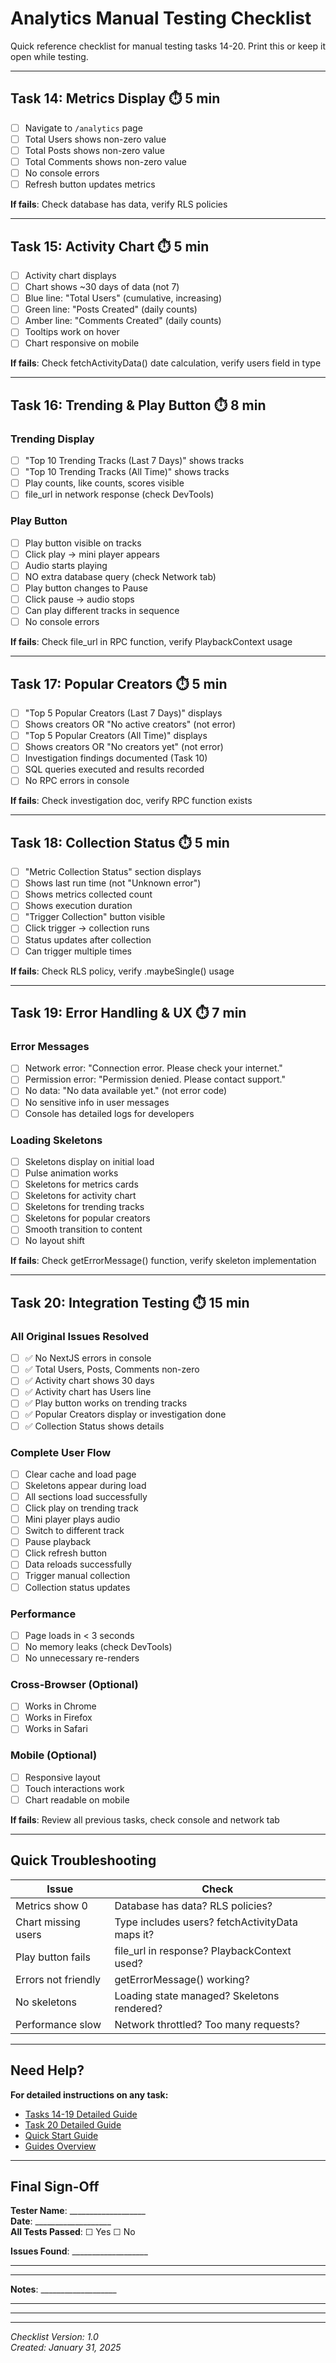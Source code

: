 # Analytics Manual Testing Checklist

Quick reference checklist for manual testing tasks 14-20. Print this or keep it open while testing.

---

## Task 14: Metrics Display ⏱️ 5 min

- [ ] Navigate to `/analytics` page
- [ ] Total Users shows non-zero value
- [ ] Total Posts shows non-zero value
- [ ] Total Comments shows non-zero value
- [ ] No console errors
- [ ] Refresh button updates metrics

**If fails**: Check database has data, verify RLS policies

---

## Task 15: Activity Chart ⏱️ 5 min

- [ ] Activity chart displays
- [ ] Chart shows ~30 days of data (not 7)
- [ ] Blue line: "Total Users" (cumulative, increasing)
- [ ] Green line: "Posts Created" (daily counts)
- [ ] Amber line: "Comments Created" (daily counts)
- [ ] Tooltips work on hover
- [ ] Chart responsive on mobile

**If fails**: Check fetchActivityData() date calculation, verify users field in type

---

## Task 16: Trending & Play Button ⏱️ 8 min

### Trending Display
- [ ] "Top 10 Trending Tracks (Last 7 Days)" shows tracks
- [ ] "Top 10 Trending Tracks (All Time)" shows tracks
- [ ] Play counts, like counts, scores visible
- [ ] file_url in network response (check DevTools)

### Play Button
- [ ] Play button visible on tracks
- [ ] Click play → mini player appears
- [ ] Audio starts playing
- [ ] NO extra database query (check Network tab)
- [ ] Play button changes to Pause
- [ ] Click pause → audio stops
- [ ] Can play different tracks in sequence
- [ ] No console errors

**If fails**: Check file_url in RPC function, verify PlaybackContext usage

---

## Task 17: Popular Creators ⏱️ 5 min

- [ ] "Top 5 Popular Creators (Last 7 Days)" displays
- [ ] Shows creators OR "No active creators" (not error)
- [ ] "Top 5 Popular Creators (All Time)" displays
- [ ] Shows creators OR "No creators yet" (not error)
- [ ] Investigation findings documented (Task 10)
- [ ] SQL queries executed and results recorded
- [ ] No RPC errors in console

**If fails**: Check investigation doc, verify RPC function exists

---

## Task 18: Collection Status ⏱️ 5 min

- [ ] "Metric Collection Status" section displays
- [ ] Shows last run time (not "Unknown error")
- [ ] Shows metrics collected count
- [ ] Shows execution duration
- [ ] "Trigger Collection" button visible
- [ ] Click trigger → collection runs
- [ ] Status updates after collection
- [ ] Can trigger multiple times

**If fails**: Check RLS policy, verify .maybeSingle() usage

---

## Task 19: Error Handling & UX ⏱️ 7 min

### Error Messages
- [ ] Network error: "Connection error. Please check your internet."
- [ ] Permission error: "Permission denied. Please contact support."
- [ ] No data: "No data available yet." (not error code)
- [ ] No sensitive info in user messages
- [ ] Console has detailed logs for developers

### Loading Skeletons
- [ ] Skeletons display on initial load
- [ ] Pulse animation works
- [ ] Skeletons for metrics cards
- [ ] Skeletons for activity chart
- [ ] Skeletons for trending tracks
- [ ] Skeletons for popular creators
- [ ] Smooth transition to content
- [ ] No layout shift

**If fails**: Check getErrorMessage() function, verify skeleton implementation

---

## Task 20: Integration Testing ⏱️ 15 min

### All Original Issues Resolved
- [ ] ✅ No NextJS errors in console
- [ ] ✅ Total Users, Posts, Comments non-zero
- [ ] ✅ Activity chart shows 30 days
- [ ] ✅ Activity chart has Users line
- [ ] ✅ Play button works on trending tracks
- [ ] ✅ Popular Creators display or investigation done
- [ ] ✅ Collection Status shows details

### Complete User Flow
- [ ] Clear cache and load page
- [ ] Skeletons appear during load
- [ ] All sections load successfully
- [ ] Click play on trending track
- [ ] Mini player plays audio
- [ ] Switch to different track
- [ ] Pause playback
- [ ] Click refresh button
- [ ] Data reloads successfully
- [ ] Trigger manual collection
- [ ] Collection status updates

### Performance
- [ ] Page loads in < 3 seconds
- [ ] No memory leaks (check DevTools)
- [ ] No unnecessary re-renders

### Cross-Browser (Optional)
- [ ] Works in Chrome
- [ ] Works in Firefox
- [ ] Works in Safari

### Mobile (Optional)
- [ ] Responsive layout
- [ ] Touch interactions work
- [ ] Chart readable on mobile

**If fails**: Review all previous tasks, check console and network tab

---

## Quick Troubleshooting

| Issue | Check |
|-------|-------|
| Metrics show 0 | Database has data? RLS policies? |
| Chart missing users | Type includes users? fetchActivityData maps it? |
| Play button fails | file_url in response? PlaybackContext used? |
| Errors not friendly | getErrorMessage() working? |
| No skeletons | Loading state managed? Skeletons rendered? |
| Performance slow | Network throttled? Too many requests? |

---

## Need Help?

**For detailed instructions on any task:**
- [Tasks 14-19 Detailed Guide](guide-manual-testing-tasks-14-20.md)
- [Task 20 Detailed Guide](guide-manual-testing-task-20.md)
- [Quick Start Guide](quickstart-testing.md)
- [Guides Overview](README.md)

---

## Final Sign-Off

**Tester Name**: ___________________  
**Date**: ___________________  
**All Tests Passed**: ☐ Yes ☐ No  

**Issues Found**: ___________________  
___________________  
___________________  

**Notes**: ___________________  
___________________  
___________________  

---

_Checklist Version: 1.0_  
_Created: January 31, 2025_
